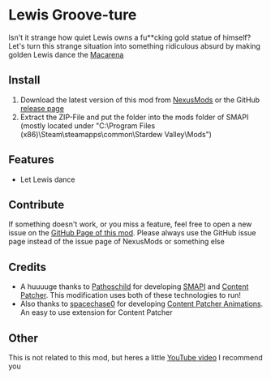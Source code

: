 # Lewis Groove-ture

Isn't it strange how quiet Lewis owns a fu**cking gold statue of himself? Let's turn this strange situation into something ridiculous absurd by making golden Lewis dance the [Macarena](https://en.wikipedia.org/wiki/Macarena)

## Install

1. Download the latest version of this mod from [NexusMods](https://www.nexusmods.com/stardewvalley/mods/16098) or the GitHub [release page](https://github.com/Nordmole/LewisGrooveture/releases)
2. Extract the ZIP-File and put the folder into the mods folder of SMAPI (mostly located under "C:\Program Files (x86)\Steam\steamapps\common\Stardew Valley\Mods")

## Features

- Let Lewis dance

## Contribute

If something doesn't work, or you miss a feature, feel free to open a new issue on the [GitHub Page of this mod](https://github.com/Nordmole/LewisGrooveture/issues). Please always use the GitHub issue page instead of the issue page of NexusMods or something else

## Credits

- A huuuuge thanks to [Pathoschild](https://www.nexusmods.com/stardewvalley/users/1552317) for developing [SMAPI](https://www.nexusmods.com/stardewvalley/mods/2400) and [Content Patcher](https://www.nexusmods.com/stardewvalley/mods/1915). This modification uses both of these technologies to run!
- Also thanks to [spacechase0](https://www.nexusmods.com/stardewvalley/users/34250790)﻿ for developing [Content Patcher Animations](https://www.nexusmods.com/stardewvalley/mods/3853)﻿. An easy to use extension for Content Patcher

## Other

This is not related to this mod, but heres a little [YouTube video](https://youtu.be/PcRyjkYdDxM?t=16) I recommend you